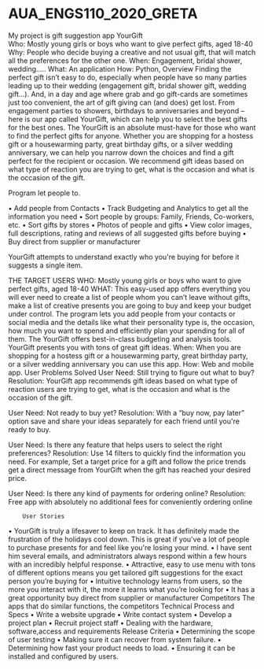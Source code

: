 # AUA_ENGS110_2020_GRETA
My project is gift suggestion app
                            YourGift   
Who: Mostly young girls or boys who want to give perfect gifts, aged 18-40
Why: People who decide buying a creative and not usual gift, that will match all the preferences for the other one.
When: Engagement, bridal shower, wedding…..
What: An application 
How: Python, 
                                                                                                                                                             Overview
Finding the perfect gift isn’t easy to do, especially when people have so many parties leading up to their wedding (engagement gift, bridal shower gift, wedding gift...). And, in a day and age where grab and go gift-cards are sometimes just too convenient, the art of gift giving can (and does) get lost.
From engagement parties to showers, birthdays to anniversaries and beyond – here is our app called YourGift, which can help you to select the best gifts for the best ones.
The YourGift  is an absolute must-have for those who want to find the perfect gifts for anyone. Whether you are shopping for a hostess gift or a housewarming party, great birthday gifts, or a silver wedding anniversary, we can help you narrow down the choices and find a gift perfect for the recipient or occasion. We recommend gift ideas based on what type of reaction you are trying to get, what is the occasion and what is the occasion of the gift.


Program let people to.


• Add people from Contacts
• Track Budgeting and Analytics to get all the information you need
• Sort people by groups: Family, Friends, Co-workers, etc.
• Sort gifts by stores
• Photos of people and gifts
• View color images, full descriptions, rating and reviews of all suggested gifts before buying
• Buy direct from supplier or manufacturer 



YourGift attempts to understand exactly who you're buying for before it suggests a single item.




THE TARGET USERS
WHO:  Mostly young girls or boys who want to give perfect gifts, aged 18-40
WHAT: This easy-used app offers everything you will ever need to create a list of people whom you can’t leave without gifts, make a list of creative presents you are going to buy and keep your budget under control. The program lets you add people from your contacts or social media and the details like what their personality type is, the occasion, how much you want to spend and efficiently plan your spending for all of them. The YourGift offers best-in-class budgeting and analysis tools.  YourGift presents you with tons of great gift ideas.
When: When you are shopping for a hostess gift or a housewarming party, great birthday party, or a silver wedding anniversary you can use this app.
How: Web and mobile app.
User Problems Solved
User Need: Still trying to figure out what to buy?
Resolution: YourGift app recommends gift ideas based on what type of reaction users are trying to get, what is the occasion and what is the occasion of the gift.

User Need: Not ready to buy yet?
Resolution: With a “buy now, pay later” option save and share your ideas separately for each friend until you're ready to buy.

User Need: Is there any feature that helps users to select the right preferences?
Resolution: Use 14 filters to quickly find the information you need. For example, Set a target price for a gift and follow the price trends get a direct message from YourGift when the gift has reached your desired price.

User Need: Is there any kind of payments for ordering online?
Resolution: Free app with absolutely no additional fees for conveniently ordering online




        User Stories
•	YourGift is truly a lifesaver to keep on track. It has definitely made the frustration of the holidays cool down. This is great if you've a lot of people to purchase presents for and feel like you're losing your mind.
•	I have sent him several emails, and administrators always respond within a few hours with an incredibly helpful response.
•	Attractive, easy to use menu with tons of different options means you get tailored gift suggestions for the exact person you’re buying for
•	Intuitive technology learns from users, so the more you interact with it, the more it learns what you’re looking for
•	It has a great opportunity buy direct from supplier or manufacturer
Competitors
The apps that do similar functions, the competitors
Technical Process and Specs
•	Write a website upgrade
•	Write contact system
•	Develop a project plan
•	Recruit project staff
•	Dealing with the hardware, software,access and requirements
Release Criteria
•	Determining the scope of user testing 
•	Making sure it can recover from system failure.
•	Determining how fast your product needs to load.
•	 Ensuring it can be installed and configured by users.

